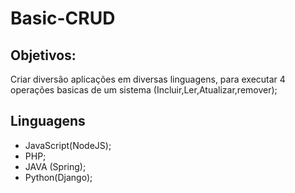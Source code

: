 # Basic-CRUD

## Objetivos:
Criar diversão aplicações em diversas linguagens, para executar 4 operações basicas de um sistema (Incluir,Ler,Atualizar,remover);
## Linguagens   
 - JavaScript(NodeJS);
 - PHP;
 - JAVA (Spring);
 - Python(Django);